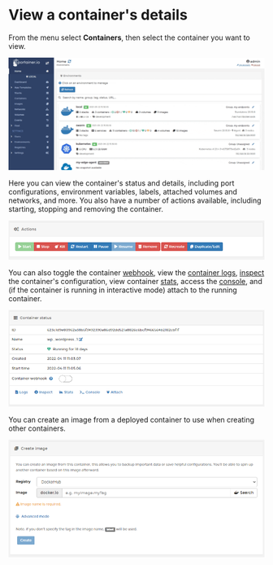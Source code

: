 # View a container's details

From the menu select **Containers**, then select the container you want to view.

![](../../../.gitbook/assets/2.9-containers-view-1.gif)

Here you can view the container's status and details, including port configurations, environment variables, labels, attached volumes and networks, and more. You also have a number of actions available, including starting, stopping and removing the container.

![](../../../.gitbook/assets/containers-view-2.png)

You can also toggle the container [webhook](webhooks.md), view the [container logs](logs.md), [inspect](inspect.md) the container's configuration, view container [stats](stats.md), access the [console](console.md), and (if the container is running in interactive mode) attach to the running container.

![](../../../.gitbook/assets/2.12.2-containers-view-status.png)

You can create an image from a deployed container to use when creating other containers.

![](../../../.gitbook/assets/containers-view-4.png)
